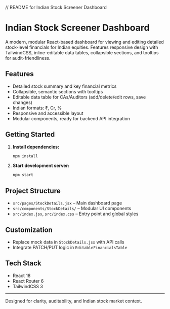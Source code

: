 // README for Indian Stock Screener Dashboard

# Indian Stock Screener Dashboard

A modern, modular React-based dashboard for viewing and editing detailed stock-level financials for Indian equities. Features responsive design with TailwindCSS, inline-editable data tables, collapsible sections, and tooltips for audit-friendliness.

## Features
- Detailed stock summary and key financial metrics
- Collapsible, semantic sections with tooltips
- Editable data table for CAs/Auditors (add/delete/edit rows, save changes)
- Indian formats: ₹, Cr, %
- Responsive and accessible layout
- Modular components, ready for backend API integration

## Getting Started

1. **Install dependencies:**
   ```sh
   npm install
   ```
2. **Start development server:**
   ```sh
   npm start
   ```

## Project Structure
- `src/pages/StockDetails.jsx` – Main dashboard page
- `src/components/StockDetails/` – Modular UI components
- `src/index.jsx`, `src/index.css` – Entry point and global styles

## Customization
- Replace mock data in `StockDetails.jsx` with API calls
- Integrate PATCH/PUT logic in `EditableFinancialsTable`

## Tech Stack
- React 18
- React Router 6
- TailwindCSS 3

---

Designed for clarity, auditability, and Indian stock market context.
